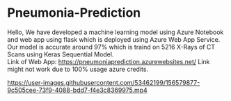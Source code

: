 # Pneumonia-Prediction
Hello,
We have developed a machine learning model using Azure Notebook and web app using flask which is deployed using Azure Web App Service. Our model is accurate around 97% which is traind on 5216 X-Rays of CT Scans using Keras Sequential Model.  
Link of Web App: https://pneumoniaprediction.azurewebsites.net/
Link might not work due to 100% usage azure credits.












https://user-images.githubusercontent.com/53462199/156579877-9c505cee-73f9-4088-bdd7-f4e3c8369975.mp4
